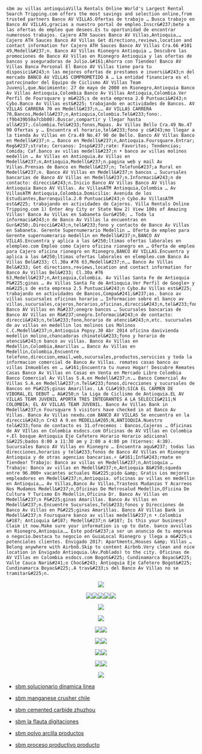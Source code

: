 
```
sbm av villas antioquiaVilla Rentals Online World's Largest Rental Search Tripping.com offers the most savings and selection online,from trusted partners Banco AV VILLAS.Ofertas de trabajo … Busca trabajo en Banco AV VILLAS,gracias a nuestro portal de empleo.Inscr&#237;bete a las ofertas de empleo que desees.Es tu oportunidad de encontrar numerosos trabajos. Cajero ATH Sauces Banco AV Villas,Antioquia,… Cajero ATH Sauces Banco AV Villas Get directions,reviews,location and contact information for Cajero ATH Sauces Banco AV Villas Cra.66 #101 49,Medell&#237;n. Banco AV Villas Rionegro Antioquia … Descubre las promociones de Banco AV Villas en Rionegro Antioquia y las ofertas de bancos y aseguradoras de Julio.&#161;Ahorra con Tiendeo! Banco AV Villas Banca Personal El Banco AV Villas tiene para tu disposici&#243;n las mejores ofertas de prestamos e inversi&#243;n del mercado BANCO AV VILLAS COMPROMETIDO A … La entidad financiera es el patrocinador del Equipo de Ciclismo AV Villas Team Juvenil,que.Nacimiento: 27 de mayo de 2000 en Rionegro,Antioquia Banco Av Villas Antioquia,Colombia Banco Av Villas Antioquia,Colombia.Ver Perfil de Foursquare y m&#225;s de esta empresa 2.0 Puntuaci&#243;n Cybo.Banco Av Villas est&#225; trabajando en actividades de Bancos. AV VILLAS CARRERA 70 en Medell&#237;n,… AV VILLAS CARRERA 70,Bancos,Medell&#237;n,Antioquia,Colombia.Tel&#233;fono:.(f9b439b50a7cbb00).Buscar,compartir y llegar hasta all&#237;.Colombia.Tel&#233;fonos,Mapas. Av Villas Bello Cra.49 No.47 90 Ofertas y … Encuentra el horario,tel&#233;fono y c&#243;mo llegar a la tienda Av Villas en Cra.49 No.47 90 de Bello. Banco AV Villas Banco en Medell&#237;n … Banco en Medell&#237;n,Antioquia.Foursquare.Entrar; Reg&#237;strate; Cercanos: Insp&#237;rate: Favoritos; Tendencias; Comida; Caf.banco av villas medell&#237;n • banco av villas molinos medellin … Av Villas en Antioquia.Av Villas en Medell&#237;n,Antioquia,Medell&#237;n.pagina web y mail Av Villas.Prensas de Banco en Medell&#237;n; Telefon&#237;a Rural en Medell&#237;n. Banco AV Villas en Medell&#237;n bancos … Sucursales bancarias de Banco AV Villas en Medell&#237;n.Informaci&#243;n de contacto: direcci&#243;n.Inicio Banco AV Villas Banco AV Villas Antioquia Banco AV Villas. Av VillasATM Antioquia,Colombia … Av VillasATM Antioquia,Colombia.Domicilio: Avenida de los Estudiantes,Barranquilla.2.0 Puntuaci&#243;n Cybo.Av VillasATM est&#225; trabajando en actividades de Cajeros. Villa Rentals Online Tripping.com 1) Enter Any City or State Now 2) View 100s of Amazing Villas! Banco Av Villas en Sabaneta Gur&#250; … Toda la informaci&#243;n de Banco Av Villas la encuentras en Gur&#250;.Direcci&#243;n,tel&#233;fono y contacto de Banco Av Villas en Sabaneta. Gerente Supernumerario Medellin … Oferta de empleo para Gerente supernumerario medellin en Medell&#237;n,BANCO AV VILLAS.Encuentra y aplica a las &#250;ltimas ofertas laborales en elempleo.com Empleo como Cajero oficina rionegro en … Oferta de empleo para Cajero oficina rionegro en Rionegro,BANCO AV VILLAS.Encuentra y aplica a las &#250;ltimas ofertas laborales en elempleo.com Banco Av Villas Bel&#233; Cl.30a #76 63,Medell&#237;n,… Banco Av Villas Bel&#233; Get directions,reviews,location and contact information for Banco Av Villas Bel&#233; Cl.30a #76 63,Medell&#237;n,Antioquia,Colombia. Av Villas Santa Fe de Antioquia P&#225;ginas … Av Villas Santa Fe de Antioquia.Ver Perfil de Google+ y m&#225;s de esta empresa 2.5 Puntuaci&#243;n Cybo.Av Villas est&#225; trabajando en actividades de Bancos,Compa&#241;&#237;as. banco av villas sucursales oficinas horario … Informacion sobre el banco av villas,sucursales,cajeros,horarios,oficinas,direcci&#243;n,tel&#233;fonos,historia Banco AV Villas en R&#237;onegro bancos … Sucursales bancarias de Banco AV Villas en R&#237;onegro.Informaci&#243;n de contacto: direcci&#243;n,tel&#233;fono,horario de atenci&#243;n,etc. sucursales de av villas en medellin los molinos Los Molinos C.C.Medell&#237;n,Antioquia Popsy.30 Abr 2014 oficina davivienda medellin molino,chancadoras chinatel&#233;fono y horario de atenci&#243;n banco av villas. Banco Av Villas en Medellin,Colombia,Amarillas … Banco Av Villas en Medellin,Colombia,Encuentre telefono,direccion,email,web,sucursales,productos,servicios y toda la informacion comercial de Banco Av Villas. remates casas banco av villas Inmuebles en … &#161;Encuentra tu nuevo Hogar! Descubre Remates Casas Banco Av Villas en Casas en Venta en Mercado Libre Colombia Banco Comercial Av Villas S.A.en Medell&#237;n.… Banco Comercial Av Villas S.A.en Medell&#237;n.Tel&#233;fonos,direcciones y sucursales de Bancos en P&#225;ginas Amarillas. LA CL&#193;SICA EL CARMEN DE VIBORAL,EL DEBUT … A&#250;n la Liga de Ciclismo de Antioquia.EL AV VILLAS TEAM JUVENIL APORTA TRES INTEGRANTES A LA SELECCI&#211;N COLOMBIA; EL AV VILLAS TEAM JUVENIL. Banco Av Villas Bank in Medell&#237;n Foursquare 5 visitors have checked in at Banco Av Villas. Banco Av Villas nexdu.com BANCO AV VILLAS Se encuentra en la direcci&#243;n Cr43 A 9.en MEDELL&#205;N,ANTIOQUIA.Nuestro tel&#233;fono de contacto es 31.ofrecemos : Bancos,Cajeros … Oficinas de AV VIllas en Colombia esdocs.com Oficinas de AV VIllas en Colombia +.El bosque Antioquia Eje Cafetero Horario Horario adicional S&#225;bados 8:00 a 11:30 am y 2:00 a 4:00 pm (Viernes: 4:30). Sucursales Banco AV Villas en Rionegro … Encuentra aqu&#237; todas las direcciones,horarios y tel&#233;fonos de Banco AV Villas en Rionegro Antioquia y de otras agencias bancarias.⌕ &#161;Inf&#243;rmate en Tiendeo! Trabajo: Banco av villas en Medell&#237;n,Antioquia … Trabajo: Banco av villas en Medell&#237;n,Antioquia B&#250;squeda entre 96.000+ vacantes actuales R&#225;pido &amp; Gratis Los mejores empleadores en Medell&#237;n,Antioquia. oficinas av villas en medellin en Antioquia,… Av Villas,Banco Av Villas,Trasteos Mudanzas Y Acarreos Nos Mudamos Medell&#237;n,Oficinas De Metrosalud Medellin,Oficina De Cultura Y Turismo En Medellin,Oficina Dr. Banco Av Villas en Medell&#237;n P&#225;ginas Amarillas. Banco Av Villas en Medell&#237;n.Encuentre Sucursales,Tel&#233;fonos y Direcciones de Banco Av Villas en P&#225;ginas Amarillas. Banco AV Villas Bank in Medell&#237;n Foursquare banco av villas medell&#237;n •.Colombia &#187; Antioquia &#187; Medell&#237;n &#187; Is this your business? Claim it now.Make sure your information is up to date. banco avvillas en Rionegro,Antioquia,… Este podr&#237;a ser un anuncio de tu empresa o negocio.Destaca tu negocio en GuiaLocal Rionegro y llega a m&#225;s potenciales clientes. Envigado 2017: Apartments,Houses &amp; Villas … Belong anywhere with Airbnb.Skip to content Airbnb.Very clean and nice location in Envigado Antioquia.(Av.Poblado) to the city. Oficinas de AV VIllas en Colombia esdocs.com Bogot&#225; Cundinamarca Boyac&#225; Valle Cauca Nari&#241;o Choc&#243; Antioquia Eje Cafetero Bogot&#225; Cundinamarca Boyac&#225;.A trav&#233;s del Banco Av Villas no se tramitar&#225;n. 
```

<div align="center">

<a href="https://es-crusher.shibang-china.com/github&k=sbm+av+villas+antioquia"><img src="https://static.shibang-china.com/es/crusher/logo.jpg"></a>

<a href="https://es-crusher.shibang-china.com/github&k=sbm+av+villas+antioquia"><img src="https://static.shibang-china.com/es/crusher/index.jpg"></a><a href="https://es-crusher.shibang-china.com/material.htmlgithub&k=sbm+av+villas+antioquia"><img src="https://static.shibang-china.com/es/crusher/material.jpg"></a><a href="https://es-crusher.shibang-china.com/application.htmlgithub&k=sbm+av+villas+antioquia"><img src="https://static.shibang-china.com/es/crusher/application.jpg"></a><a href="https://es-crusher.shibang-china.com/aboutus.htmlgithub&k=sbm+av+villas+antioquia"><img src="https://static.shibang-china.com/es/crusher/aboutus.jpg"></a><a href="https://es-crusher.shibang-china.com/contact.htmlgithub&k=sbm+av+villas+antioquia"><img src="https://static.shibang-china.com/es/crusher/contact.jpg"></a>

<a href="https://es-crusher.shibang-china.com/github&k=sbm+av+villas+antioquia"><img src="https://static.shibang-china.com/es/crusher/banner.jpg"></a>

<a href="https://swt.shibang-china.com/github&k=sbm+av+villas+antioquia"><img src="https://static.shibang-china.com/es/crusher/text.jpg"></a>

<a href="https://swt.shibang-china.com/github&k=sbm+av+villas+antioquia"><img src="https://static.shibang-china.com/es/crusher/chat.jpg"></a><a href="https://es-crusher.shibang-china.com/contact.htmlgithub&k=sbm+av+villas+antioquia"><img src="https://static.shibang-china.com/es/crusher/message.jpg"></a>

<a href="https://es-crusher.shibang-china.com/products/pe.htmlgithub&k=sbm+av+villas+antioquia"><img src="https://static.shibang-china.com/es/crusher/pe.jpg"></a><a href="https://es-crusher.shibang-china.com/products/pf.htmlgithub&k=sbm+av+villas+antioquia"><img src="https://static.shibang-china.com/es/crusher/pf.jpg"></a>

<a href="https://es-crusher.shibang-china.com/products/hpt.htmlgithub&k=sbm+av+villas+antioquia"><img src="https://static.shibang-china.com/es/crusher/hpt.jpg"></a><a href="https://es-crusher.shibang-china.com/products/vsi.htmlgithub&k=sbm+av+villas+antioquia"><img src="https://static.shibang-china.com/es/crusher/vsi.jpg"></a>

<a href="https://es-crusher.shibang-china.com/products/klv.htmlgithub&k=sbm+av+villas+antioquia"><img src="https://static.shibang-china.com/es/crusher/klv.jpg"></a><a href="https://es-crusher.shibang-china.com/products/portable.htmlgithub&k=sbm+av+villas+antioquia"><img src="https://static.shibang-china.com/es/crusher/portable.jpg"></a>

<a href="https://swt.shibang-china.com/github&k=sbm+av+villas+antioquia"><img src="https://static.shibang-china.com/es/crusher/case.jpg"></a>

</div>


* [sbm solucionario dinamica linea](sbm%20solucionario%20dinamica%20linea.md)

* [sbm manganese crusher chile](sbm%20manganese%20crusher%20chile.md)

* [sbm cemented carbide zhuzhou](sbm%20cemented%20carbide%20zhuzhou.md)

* [sbm la flauta digitaciones](sbm%20la%20flauta%20digitaciones.md)

* [sbm polvo arcilla productos](sbm%20polvo%20arcilla%20productos.md)

* [sbm proceso productivo producto](sbm%20proceso%20productivo%20producto.md)